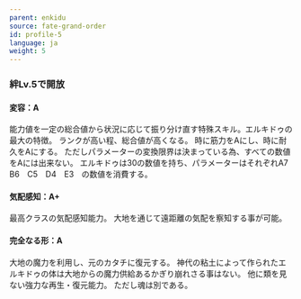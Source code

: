 ```yaml
---
parent: enkidu
source: fate-grand-order
id: profile-5
language: ja
weight: 5
---
```


### 絆Lv.5で開放

#### 変容：A

能力値を一定の総合値から状況に応じて振り分け直す特殊スキル。エルキドゥの最大の特徴。
ランクが高い程、総合値が高くなる。
時に筋力をAにし、時に耐久をAにする。
ただしパラメーターの変換限界は決まっている為、すべての数値をAには出来ない。
エルキドゥは30の数値を持ち、パラメーターはそれぞれA7　B6　C5　D4　E3　の数値を消費する。

#### 気配感知：A+

最高クラスの気配感知能力。
大地を通じて遠距離の気配を察知する事が可能。

#### 完全なる形：A

大地の魔力を利用し、元のカタチに復元する。
神代の粘土によって作られたエルキドゥの体は大地からの魔力供給あるかぎり崩れさる事はない。
他に類を見ない強力な再生・復元能力。
ただし魂は別である。
